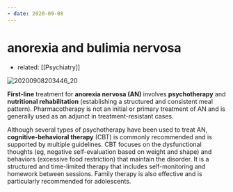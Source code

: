 ```yaml
---
- date: 2020-09-08
---
```


# anorexia and bulimia nervosa

- related: [[Psychiatry]]

![20200908203446_20](https://photos.thisispiggy.com/file/wikiFiles/20200908203446_20.png)

**First-line** treatment for **anorexia nervosa (AN)** involves **psychotherapy** and **nutritional rehabilitation** (establishing a structured and consistent meal pattern).  Pharmacotherapy is not an initial or primary treatment of AN and is generally used as an adjunct in treatment-resistant cases.

Although several types of psychotherapy have been used to treat AN, **cognitive-behavioral therapy** (CBT) is commonly recommended and is supported by multiple guidelines.  CBT focuses on the dysfunctional thoughts (eg, negative self-evaluation based on weight and shape) and behaviors (excessive food restriction) that maintain the disorder.  It is a structured and time-limited therapy that includes self-monitoring and homework between sessions.  Family therapy is also effective and is particularly recommended for adolescents.

